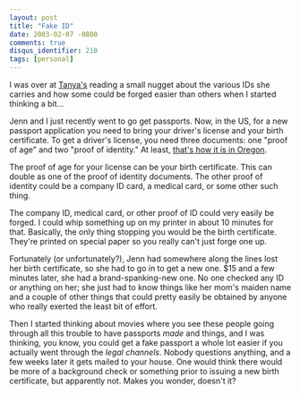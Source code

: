 ```yaml
---
layout: post
title: "Fake ID"
date: 2003-02-07 -0800
comments: true
disqus_identifier: 210
tags: [personal]
---
```

I was over at [Tanya's](http://chumpco.com/~jezrial/log.html) reading a
small nugget about the various IDs she carries and how some could be
forged easier than others when I started thinking a bit...

 Jenn and I just recently went to go get passports. Now, in the US, for
a new passport application you need to bring your driver's license and
your birth certificate. To get a driver's license, you need three
documents: one "proof of age" and two "proof of identity." At least,
[that's how it is in
Oregon](http://www.oregondmv.com/DriverLicensing/profiden.htm).

 The proof of age for your license can be your birth certificate. This
can double as one of the proof of identity documents. The other proof of
identity could be a company ID card, a medical card, or some other such
thing.

 The company ID, medical card, or other proof of ID could very easily be
forged. I could whip something up on my printer in about 10 minutes for
that. Basically, the only thing stopping you would be the birth
certificate. They're printed on special paper so you really can't just
forge one up.

 Fortunately (or unfortunately?), Jenn had somewhere along the lines
lost her birth certificate, so she had to go in to get a new one. \$15
and a few minutes later, she had a brand-spanking-new one. No one
checked any ID or anything on her; she just had to know things like her
mom's maiden name and a couple of other things that could pretty easily
be obtained by anyone who really exerted the least bit of effort.

 Then I started thinking about movies where you see these people going
through all this trouble to have passports *made* and things, and I was
thinking, you know, you could get a fake passport a whole lot easier if
you actually went through the *legal channels*. Nobody questions
anything, and a few weeks later it gets mailed to your house. One would
think there would be more of a background check or something prior to
issuing a new birth certificate, but apparently not. Makes you wonder,
doesn't it?
